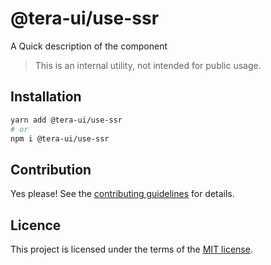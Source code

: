 # @tera-ui/use-ssr

A Quick description of the component

> This is an internal utility, not intended for public usage.

## Installation

```sh
yarn add @tera-ui/use-ssr
# or
npm i @tera-ui/use-ssr
```

## Contribution

Yes please! See the
[contributing guidelines](https://github.com/nextui-org/nextui/blob/master/CONTRIBUTING.md)
for details.

## Licence

This project is licensed under the terms of the
[MIT license](https://github.com/nextui-org/nextui/blob/master/LICENSE).
